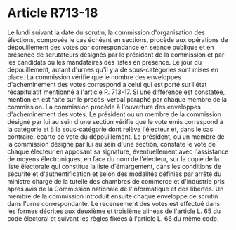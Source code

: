 # Article R713-18

Le lundi suivant la date du scrutin, la commission d'organisation des élections, composée le cas échéant en sections, procède aux opérations de dépouillement des votes par correspondance en séance publique et en présence de scrutateurs désignés par le président de la commission et par les candidats ou les mandataires des listes en présence.   Le jour du dépouillement, autant d'urnes qu'il y a de sous-catégories sont mises en place.   La commission vérifie que le nombre des enveloppes d'acheminement des votes correspond à celui qui est porté sur l'état récapitulatif mentionné à l'article R. 713-17. Si une différence est constatée, mention en est faite sur le procès-verbal paraphé par chaque membre de la commission.   La commission procède à l'ouverture des enveloppes d'acheminement des votes.   Le président ou un membre de la commission désigné par lui au sein d'une section vérifie que le vote émis correspond à la catégorie et à la sous-catégorie dont relève l'électeur et, dans le cas contraire, écarte ce vote du dépouillement.   Le président, ou un membre de la commission désigné par lui au sein d'une section, constate le vote de chaque électeur en apposant sa signature, éventuellement avec l'assistance de moyens électroniques, en face du nom de l'électeur, sur la copie de la liste électorale qui constitue la liste d'émargement, dans les conditions de sécurité et d'authentification et selon des modalités définies par arrêté du ministre chargé de la tutelle des chambres de commerce et d'industrie pris après avis de la Commission nationale de l'informatique et des libertés.   Un membre de la commission introduit ensuite chaque enveloppe de scrutin dans l'urne correspondante.   Le recensement des votes est effectué dans les formes décrites aux deuxième et troisième alinéas de l'article L. 65 du code électoral et suivant les règles fixées à l'article L. 66 du même code.